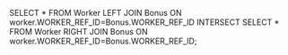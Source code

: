 SELECT  *
     FROM Worker
     LEFT JOIN Bonus
     ON worker.WORKER_REF_ID=Bonus.WORKER_REF_ID
INTERSECT
    SELECT  *
     FROM Worker
     RIGHT JOIN Bonus
     ON worker.WORKER_REF_ID=Bonus.WORKER_REF_ID;